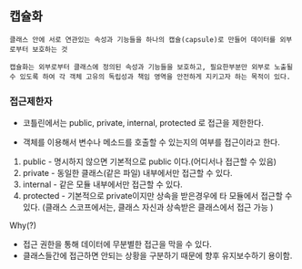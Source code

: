 ## 캡슐화 
    클래스 안에 서로 연관있는 속성과 기능들을 하나의 캡슐(capsule)로 만들어 데이터를 외부로부터 보호하는 것

    캡슐화는 외부로부터 클래스에 정의된 속성과 기능들을 보호하고, 필요한부분만 외부로 노출될 수 있도록 하여 각 객체 고유의 독립성과 책임 영역을 안전하게 지키고자 하는 목적이 있다. 

### 접근제한자 
* 코틀린에서는 public, private, internal, protected 로 접근을 제한한다.

* 객체를 이용해서 변수나 메소드를 호출할 수 있는지의 여부를 접근이라고 한다.

1. public - 명시하지 않으면 기본적으로 public 이다.(어디서나 접근할 수 있음)
2. private - 동일한 클래스(같은 파일) 내부에서만 접근할 수 있다.
3. internal - 같은 모듈 내부에서만 접근할 수 있다.
4. protected - 기본적으로 private이지만 상속을 받은경우에 타 모듈에서 접근할 수 있다.
   (클래스 스코프에서는, 클래스 자신과 상속받은 클래스에서 접근 가능 ) 

Why(?)
- 접근 권한을 통해 데이터에 무분별한 접근을 막을 수 있다.
- 클래스들간에 접근하면 안되는 상황을 구분하기 때문에 향후 유지보수하기 용이함.